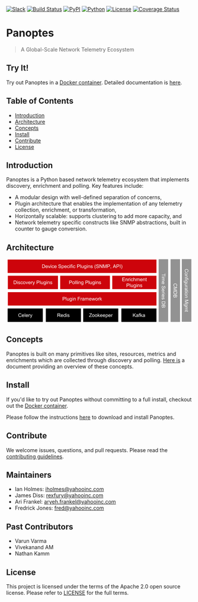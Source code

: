[![Slack](https://img.shields.io/badge/slack-panoptescommunity-blue.svg?logo=slack)](https://panoptescommunity.slack.com/open) 
[![Build Status](https://img.shields.io/travis/yahoo/redislite.svg)](https://travis-ci.org/yahoo/panoptes.svg?branch=master) 
[![PyPI](https://img.shields.io/pypi/v/yahoo_panoptes.svg)](https://pypi.org/project/yahoo-panoptes) 
[![Python](https://img.shields.io/badge/python-3.6-blue.svg)](https://pypi.org/project/yahoo-panoptes) 
[![License](https://img.shields.io/pypi/l/yahoo_panoptes.svg)](https://opensource.org/licenses/Apache-2.0)
[![Coverage Status](https://coveralls.io/repos/github/yahoo/panoptes/badge.svg)](https://coveralls.io/github/yahoo/panoptes)

# Panoptes
> A Global-Scale Network Telemetry Ecosystem

## Try It!

Try out Panoptes in a [Docker container](https://hub.docker.com/r/panoptes/panoptes_docker). Detailed documentation 
is [here](https://github.com/yahoo/panoptes_docker).

## Table of Contents

- [Introduction](#introduction)
- [Architecture](#architecture)
- [Concepts](#concepts)
- [Install](#install)
- [Contribute](#contribute)
- [License](#license)

## Introduction

Panoptes is a Python based network telemetry ecosystem that implements discovery, enrichment and polling. Key features 
include:

- A modular design with well-defined separation of concerns,
- Plugin architecture that enables the implementation of any telemetry collection, enrichment, or transformation,
- Horizontally scalable: supports clustering to add more capacity, and
- Network telemetry specific constructs like SNMP abstractions, built in counter to gauge conversion.

## Architecture

![Panoptes Architecture](docs/panoptes_architecture.png?sanitize=true)

## Concepts

Panoptes is built on many primitives like sites, resources, metrics and enrichments which are collected through 
discovery and polling. [Here is](docs/Concepts.md) a document providing an overview of these concepts.

## Install

If you'd like to try out Panoptes without committing to a full install, checkout out the 
[Docker container](https://hub.docker.com/r/panoptes/panoptes_docker).

Please follow the instructions [here](https://github.com/yahoo/panoptes/blob/master/docs/Installation.md) to download 
and install Panoptes.

## Contribute

We welcome issues, questions, and pull requests. Please read the 
[contributing guidelines](https://github.com/yahoo/panoptes/blob/master/docs/Contributing.md).

## Maintainers
* Ian Holmes: iholmes@yahooinc.com
* James Diss: rexfury@yahooinc.com
* Ari Frankel: aryeh.frankel@yahooinc.com
* Fredrick Jones: fred@yahooinc.com

## Past Contributors
* Varun Varma
* Vivekanand AM
* Nathan Kamm

## License
This project is licensed under the terms of the Apache 2.0 open source license. Please refer to 
[LICENSE](https://github.com/yahoo/panoptes/blob/master/LICENSE) for the full terms.
